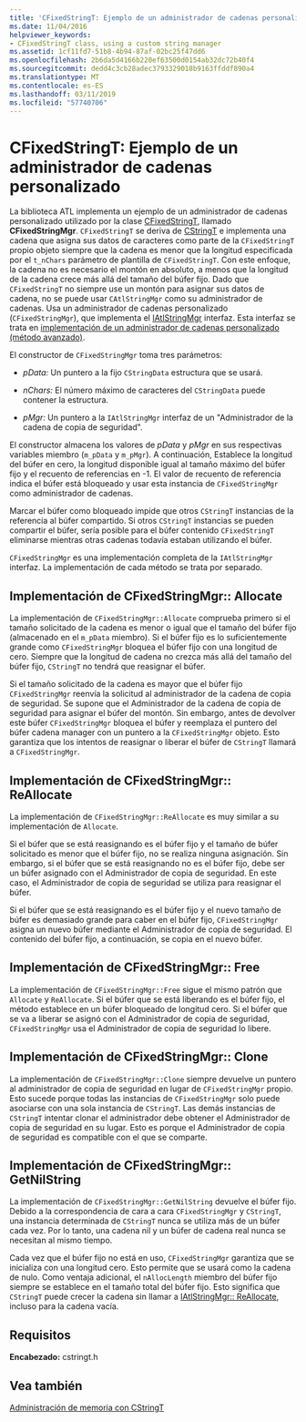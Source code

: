 ```yaml
---
title: 'CFixedStringT: Ejemplo de un administrador de cadenas personalizado'
ms.date: 11/04/2016
helpviewer_keywords:
- CFixedStringT class, using a custom string manager
ms.assetid: 1cf11fd7-51b8-4b94-87af-02bc25f47dd6
ms.openlocfilehash: 2b6da5d4166b220ef63500d0154ab32dc72b40f4
ms.sourcegitcommit: dedd4c3cb28adec3793329018b9163ffddf890a4
ms.translationtype: MT
ms.contentlocale: es-ES
ms.lasthandoff: 03/11/2019
ms.locfileid: "57740706"
---
```

# <a name="cfixedstringt-example-of-a-custom-string-manager"></a>CFixedStringT: Ejemplo de un administrador de cadenas personalizado

La biblioteca ATL implementa un ejemplo de un administrador de cadenas personalizado utilizado por la clase [CFixedStringT](../atl-mfc-shared/reference/cfixedstringt-class.md), llamado **CFixedStringMgr**. `CFixedStringT` se deriva de [CStringT](../atl-mfc-shared/reference/cstringt-class.md) e implementa una cadena que asigna sus datos de caracteres como parte de la `CFixedStringT` propio objeto siempre que la cadena es menor que la longitud especificada por el `t_nChars` parámetro de plantilla de `CFixedStringT`. Con este enfoque, la cadena no es necesario el montón en absoluto, a menos que la longitud de la cadena crece más allá del tamaño del búfer fijo. Dado que `CFixedStringT` no siempre use un montón para asignar sus datos de cadena, no se puede usar `CAtlStringMgr` como su administrador de cadenas. Usa un administrador de cadenas personalizado (`CFixedStringMgr`), que implementa el [IAtlStringMgr](../atl-mfc-shared/reference/iatlstringmgr-class.md) interfaz. Esta interfaz se trata en [implementación de un administrador de cadenas personalizado (método avanzado)](../atl-mfc-shared/implementation-of-a-custom-string-manager-advanced-method.md).

El constructor de `CFixedStringMgr` toma tres parámetros:

- *pData:* Un puntero a la fijo `CStringData` estructura que se usará.

- *nChars:* El número máximo de caracteres del `CStringData` puede contener la estructura.

- *pMgr:* Un puntero a la `IAtlStringMgr` interfaz de un "Administrador de la cadena de copia de seguridad".

El constructor almacena los valores de *pData* y *pMgr* en sus respectivas variables miembro (`m_pData` y `m_pMgr`). A continuación, Establece la longitud del búfer en cero, la longitud disponible igual al tamaño máximo del búfer fijo y el recuento de referencias en -1. El valor de recuento de referencia indica el búfer está bloqueado y usar esta instancia de `CFixedStringMgr` como administrador de cadenas.

Marcar el búfer como bloqueado impide que otros `CStringT` instancias de la referencia al búfer compartido. Si otros `CStringT` instancias se pueden compartir el búfer, sería posible para el búfer contenido `CFixedStringT` eliminarse mientras otras cadenas todavía estaban utilizando el búfer.

`CFixedStringMgr` es una implementación completa de la `IAtlStringMgr` interfaz. La implementación de cada método se trata por separado.

## <a name="implementation-of-cfixedstringmgrallocate"></a>Implementación de CFixedStringMgr:: Allocate

La implementación de `CFixedStringMgr::Allocate` comprueba primero si el tamaño solicitado de la cadena es menor o igual que el tamaño del búfer fijo (almacenado en el `m_pData` miembro). Si el búfer fijo es lo suficientemente grande como `CFixedStringMgr` bloquea el búfer fijo con una longitud de cero. Siempre que la longitud de cadena no crezca más allá del tamaño del búfer fijo, `CStringT` no tendrá que reasignar el búfer.

Si el tamaño solicitado de la cadena es mayor que el búfer fijo `CFixedStringMgr` reenvía la solicitud al administrador de la cadena de copia de seguridad. Se supone que el Administrador de la cadena de copia de seguridad para asignar el búfer del montón. Sin embargo, antes de devolver este búfer `CFixedStringMgr` bloquea el búfer y reemplaza el puntero del búfer cadena manager con un puntero a la `CFixedStringMgr` objeto. Esto garantiza que los intentos de reasignar o liberar el búfer de `CStringT` llamará a `CFixedStringMgr`.

## <a name="implementation-of-cfixedstringmgrreallocate"></a>Implementación de CFixedStringMgr:: ReAllocate

La implementación de `CFixedStringMgr::ReAllocate` es muy similar a su implementación de `Allocate`.

Si el búfer que se está reasignando es el búfer fijo y el tamaño de búfer solicitado es menor que el búfer fijo, no se realiza ninguna asignación. Sin embargo, si el búfer que se está reasignando no es el búfer fijo, debe ser un búfer asignado con el Administrador de copia de seguridad. En este caso, el Administrador de copia de seguridad se utiliza para reasignar el búfer.

Si el búfer que se está reasignando es el búfer fijo y el nuevo tamaño de búfer es demasiado grande para caber en el búfer fijo, `CFixedStringMgr` asigna un nuevo búfer mediante el Administrador de copia de seguridad. El contenido del búfer fijo, a continuación, se copia en el nuevo búfer.

## <a name="implementation-of-cfixedstringmgrfree"></a>Implementación de CFixedStringMgr:: Free

La implementación de `CFixedStringMgr::Free` sigue el mismo patrón que `Allocate` y `ReAllocate`. Si el búfer que se está liberando es el búfer fijo, el método establece en un búfer bloqueado de longitud cero. Si el búfer que se va a liberar se asignó con el Administrador de copia de seguridad, `CFixedStringMgr` usa el Administrador de copia de seguridad lo libere.

## <a name="implementation-of-cfixedstringmgrclone"></a>Implementación de CFixedStringMgr:: Clone

La implementación de `CFixedStringMgr::Clone` siempre devuelve un puntero al administrador de copia de seguridad en lugar de `CFixedStringMgr` propio. Esto sucede porque todas las instancias de `CFixedStringMgr` solo puede asociarse con una sola instancia de `CStringT`. Las demás instancias de `CStringT` intentar clonar el administrador debe obtener el Administrador de copia de seguridad en su lugar. Esto es porque el Administrador de copia de seguridad es compatible con el que se comparte.

## <a name="implementation-of-cfixedstringmgrgetnilstring"></a>Implementación de CFixedStringMgr:: GetNilString

La implementación de `CFixedStringMgr::GetNilString` devuelve el búfer fijo. Debido a la correspondencia de cara a cara `CFixedStringMgr` y `CStringT`, una instancia determinada de `CStringT` nunca se utiliza más de un búfer cada vez. Por lo tanto, una cadena nil y un búfer de cadena real nunca se necesitan al mismo tiempo.

Cada vez que el búfer fijo no está en uso, `CFixedStringMgr` garantiza que se inicializa con una longitud cero. Esto permite que se usará como la cadena de nulo. Como ventaja adicional, el `nAllocLength` miembro del búfer fijo siempre se establece en el tamaño total del búfer fijo. Esto significa que `CStringT` puede crecer la cadena sin llamar a [IAtlStringMgr:: ReAllocate](../atl-mfc-shared/reference/iatlstringmgr-class.md#reallocate), incluso para la cadena vacía.

## <a name="requirements"></a>Requisitos

**Encabezado:** cstringt.h

## <a name="see-also"></a>Vea también

[Administración de memoria con CStringT](../atl-mfc-shared/memory-management-with-cstringt.md)
